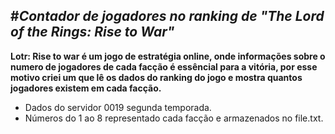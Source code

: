 #__*Contador de jogadores no ranking de "The Lord of the Rings: Rise to War"*__
 ---
**Lotr: Rise to war é um jogo de estratégia online, onde informações sobre o numero de jogadores de cada facção é essêncial para a vitória, por esse motivo criei um que lê os dados do ranking do jogo e mostra quantos jogadores existem em cada facção.**

* Dados do servidor 0019 segunda temporada.
* Números do 1 ao 8 representado cada facção e armazenados no file.txt.
